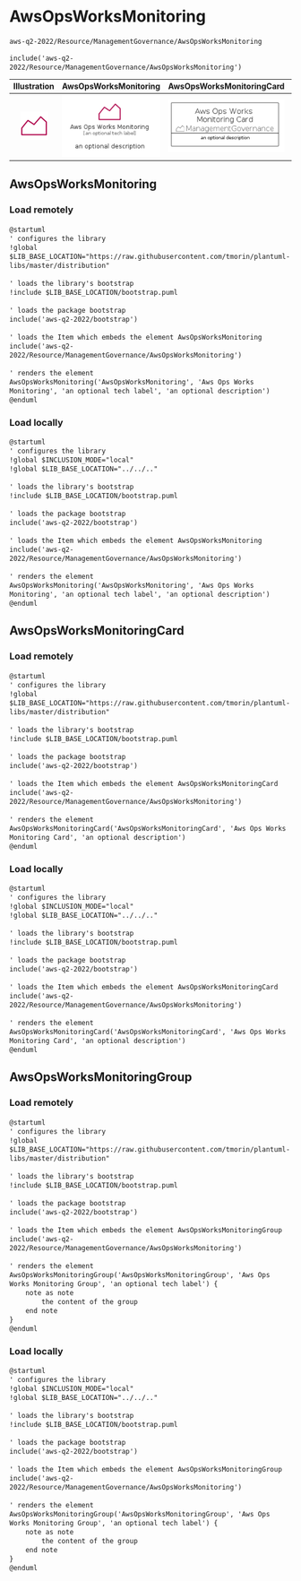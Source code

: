 # AwsOpsWorksMonitoring


```text
aws-q2-2022/Resource/ManagementGovernance/AwsOpsWorksMonitoring
```

```text
include('aws-q2-2022/Resource/ManagementGovernance/AwsOpsWorksMonitoring')
```



| Illustration | AwsOpsWorksMonitoring | AwsOpsWorksMonitoringCard | AwsOpsWorksMonitoringGroup |
| :---: | :---: | :---: | :---: |
| ![illustration for Illustration](../../../aws-q2-2022/Resource/ManagementGovernance/AwsOpsWorksMonitoring.png) | ![illustration for AwsOpsWorksMonitoring](../../../aws-q2-2022/Resource/ManagementGovernance/AwsOpsWorksMonitoring.Local.png) | ![illustration for AwsOpsWorksMonitoringCard](../../../aws-q2-2022/Resource/ManagementGovernance/AwsOpsWorksMonitoringCard.Local.png) | ![illustration for AwsOpsWorksMonitoringGroup](../../../aws-q2-2022/Resource/ManagementGovernance/AwsOpsWorksMonitoringGroup.Local.png) |




## AwsOpsWorksMonitoring

### Load remotely
```plantuml
@startuml
' configures the library
!global $LIB_BASE_LOCATION="https://raw.githubusercontent.com/tmorin/plantuml-libs/master/distribution"

' loads the library's bootstrap
!include $LIB_BASE_LOCATION/bootstrap.puml

' loads the package bootstrap
include('aws-q2-2022/bootstrap')

' loads the Item which embeds the element AwsOpsWorksMonitoring
include('aws-q2-2022/Resource/ManagementGovernance/AwsOpsWorksMonitoring')

' renders the element
AwsOpsWorksMonitoring('AwsOpsWorksMonitoring', 'Aws Ops Works Monitoring', 'an optional tech label', 'an optional description')
@enduml
```

### Load locally
```plantuml
@startuml
' configures the library
!global $INCLUSION_MODE="local"
!global $LIB_BASE_LOCATION="../../.."

' loads the library's bootstrap
!include $LIB_BASE_LOCATION/bootstrap.puml

' loads the package bootstrap
include('aws-q2-2022/bootstrap')

' loads the Item which embeds the element AwsOpsWorksMonitoring
include('aws-q2-2022/Resource/ManagementGovernance/AwsOpsWorksMonitoring')

' renders the element
AwsOpsWorksMonitoring('AwsOpsWorksMonitoring', 'Aws Ops Works Monitoring', 'an optional tech label', 'an optional description')
@enduml
```

## AwsOpsWorksMonitoringCard

### Load remotely
```plantuml
@startuml
' configures the library
!global $LIB_BASE_LOCATION="https://raw.githubusercontent.com/tmorin/plantuml-libs/master/distribution"

' loads the library's bootstrap
!include $LIB_BASE_LOCATION/bootstrap.puml

' loads the package bootstrap
include('aws-q2-2022/bootstrap')

' loads the Item which embeds the element AwsOpsWorksMonitoringCard
include('aws-q2-2022/Resource/ManagementGovernance/AwsOpsWorksMonitoring')

' renders the element
AwsOpsWorksMonitoringCard('AwsOpsWorksMonitoringCard', 'Aws Ops Works Monitoring Card', 'an optional description')
@enduml
```

### Load locally
```plantuml
@startuml
' configures the library
!global $INCLUSION_MODE="local"
!global $LIB_BASE_LOCATION="../../.."

' loads the library's bootstrap
!include $LIB_BASE_LOCATION/bootstrap.puml

' loads the package bootstrap
include('aws-q2-2022/bootstrap')

' loads the Item which embeds the element AwsOpsWorksMonitoringCard
include('aws-q2-2022/Resource/ManagementGovernance/AwsOpsWorksMonitoring')

' renders the element
AwsOpsWorksMonitoringCard('AwsOpsWorksMonitoringCard', 'Aws Ops Works Monitoring Card', 'an optional description')
@enduml
```

## AwsOpsWorksMonitoringGroup

### Load remotely
```plantuml
@startuml
' configures the library
!global $LIB_BASE_LOCATION="https://raw.githubusercontent.com/tmorin/plantuml-libs/master/distribution"

' loads the library's bootstrap
!include $LIB_BASE_LOCATION/bootstrap.puml

' loads the package bootstrap
include('aws-q2-2022/bootstrap')

' loads the Item which embeds the element AwsOpsWorksMonitoringGroup
include('aws-q2-2022/Resource/ManagementGovernance/AwsOpsWorksMonitoring')

' renders the element
AwsOpsWorksMonitoringGroup('AwsOpsWorksMonitoringGroup', 'Aws Ops Works Monitoring Group', 'an optional tech label') {
    note as note
        the content of the group
    end note
}
@enduml
```

### Load locally
```plantuml
@startuml
' configures the library
!global $INCLUSION_MODE="local"
!global $LIB_BASE_LOCATION="../../.."

' loads the library's bootstrap
!include $LIB_BASE_LOCATION/bootstrap.puml

' loads the package bootstrap
include('aws-q2-2022/bootstrap')

' loads the Item which embeds the element AwsOpsWorksMonitoringGroup
include('aws-q2-2022/Resource/ManagementGovernance/AwsOpsWorksMonitoring')

' renders the element
AwsOpsWorksMonitoringGroup('AwsOpsWorksMonitoringGroup', 'Aws Ops Works Monitoring Group', 'an optional tech label') {
    note as note
        the content of the group
    end note
}
@enduml
```


